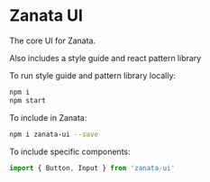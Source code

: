# Zanata UI

The core UI for Zanata.

Also includes a style guide and react pattern library

To run style guide and pattern library locally:

```sh
npm i
npm start
```

To include in Zanata:

```sh
npm i zanata-ui --save
```

To include specific components:

```js
import { Button, Input } from 'zanata-ui'
```
